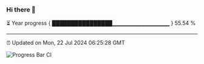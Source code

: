 ### Hi there 👋

⏳ Year progress { ████████████████▁▁▁▁▁▁▁▁▁▁▁▁▁▁ } 55.54 %

---

⏰ Updated on Mon, 22 Jul 2024 06:25:28 GMT

![Progress Bar CI](https://github.com/liununu/liununu/workflows/Progress%20Bar%20CI/badge.svg)
